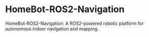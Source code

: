 # HomeBot-ROS2-Navigation
HomeBot-ROS2-Navigation: A ROS2-powered robotic platform for autonomous indoor navigation and mapping.
